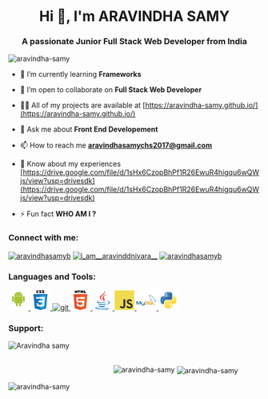 <h1 align="center">Hi 👋, I'm ARAVINDHA SAMY</h1>
<h3 align="center">A passionate Junior Full Stack Web Developer from India</h3>



<p align="left"> <img src="https://komarev.com/ghpvc/?username=aravindha-samy&label=Profile%20views&color=0e75b6&style=flat" alt="aravindha-samy" /> </p>

- 🌱 I’m currently learning **Frameworks**

- 👯 I’m open to collaborate on **Full Stack Web Developer**

- 👨‍💻 All of my projects are available at [https://aravindha-samy.github.io/](https://aravindha-samy.github.io/)

- 💬 Ask me about **Front End Developement**

- 📫 How to reach me **aravindhasamychs2017@gmail.com**

- 📄 Know about my experiences [https://drive.google.com/file/d/1sHx6CzopBhPf1R26EwuR4higqu6wQWjs/view?usp=drivesdk](https://drive.google.com/file/d/1sHx6CzopBhPf1R26EwuR4higqu6wQWjs/view?usp=drivesdk)

- ⚡ Fun fact **WHO AM I ?**

<h3 align="left">Connect with me:</h3>
<p align="left">
<a href="https://linkedin.com/in/aravindhasamyb" target="blank"><img align="center" src="https://raw.githubusercontent.com/rahuldkjain/github-profile-readme-generator/master/src/images/icons/Social/linked-in-alt.svg" alt="aravindhasamyb" height="30" width="40" /></a>
<a href="https://instagram.com/i_am__aravinddnivara__" target="blank"><img align="center" src="https://raw.githubusercontent.com/rahuldkjain/github-profile-readme-generator/master/src/images/icons/Social/instagram.svg" alt="i_am__aravinddnivara__" height="30" width="40" /></a>
<a href="https://www.codechef.com/users/aravindhasamyb" target="blank"><img align="center" src="https://cdn.jsdelivr.net/npm/simple-icons@3.1.0/icons/codechef.svg" alt="aravindhasamyb" height="30" width="40" /></a>
</p>

<h3 align="left">Languages and Tools:</h3>
<p align="left"> <a href="https://developer.android.com" target="_blank" rel="noreferrer"> <img src="https://raw.githubusercontent.com/devicons/devicon/master/icons/android/android-original-wordmark.svg" alt="android" width="40" height="40"/> </a> <a href="https://www.w3schools.com/css/" target="_blank" rel="noreferrer"> <img src="https://raw.githubusercontent.com/devicons/devicon/master/icons/css3/css3-original-wordmark.svg" alt="css3" width="40" height="40"/> </a> <a href="https://git-scm.com/" target="_blank" rel="noreferrer"> <img src="https://www.vectorlogo.zone/logos/git-scm/git-scm-icon.svg" alt="git" width="40" height="40"/> </a> <a href="https://www.w3.org/html/" target="_blank" rel="noreferrer"> <img src="https://raw.githubusercontent.com/devicons/devicon/master/icons/html5/html5-original-wordmark.svg" alt="html5" width="40" height="40"/> </a> <a href="https://www.java.com" target="_blank" rel="noreferrer"> <img src="https://raw.githubusercontent.com/devicons/devicon/master/icons/java/java-original.svg" alt="java" width="40" height="40"/> </a> <a href="https://developer.mozilla.org/en-US/docs/Web/JavaScript" target="_blank" rel="noreferrer"> <img src="https://raw.githubusercontent.com/devicons/devicon/master/icons/javascript/javascript-original.svg" alt="javascript" width="40" height="40"/> </a> <a href="https://www.mysql.com/" target="_blank" rel="noreferrer"> <img src="https://raw.githubusercontent.com/devicons/devicon/master/icons/mysql/mysql-original-wordmark.svg" alt="mysql" width="40" height="40"/> </a> <a href="https://www.python.org" target="_blank" rel="noreferrer"> <img src="https://raw.githubusercontent.com/devicons/devicon/master/icons/python/python-original.svg" alt="python" width="40" height="40"/> </a> </p>

<h3 align="left">Support:</h3>
<p><a href="https://www.buymeacoffee.com/Aravindha samy"> <img align="left" src="https://cdn.buymeacoffee.com/buttons/v2/default-yellow.png" height="50" width="210" alt="Aravindha samy" /></a></p><br><br>

<p><img align="left" src="https://github-readme-stats.vercel.app/api/top-langs?username=aravindha-samy&show_icons=true&locale=en&layout=compact" alt="aravindha-samy" /></p>

<p>&nbsp;<img align="center" src="https://github-readme-stats.vercel.app/api?username=aravindha-samy&show_icons=true&locale=en" alt="aravindha-samy" /></p>

<p><img align="center" src="https://github-readme-streak-stats.herokuapp.com/?user=aravindha-samy&" alt="aravindha-samy" /></p>
